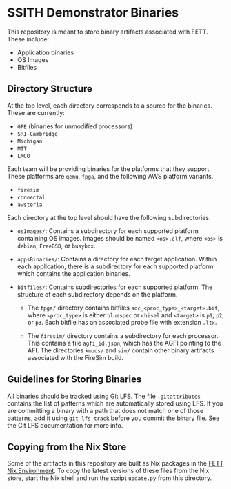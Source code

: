 # SSITH Demonstrator Binaries

This repository is meant to store binary artifacts associated with
FETT. These include:
- Application binaries
- OS Images
- Bitfiles

## Directory Structure

At the top level, each directory corresponds to a source for the
binaries. These are currently:
- `GFE` (binaries for unmodified processors)
- `SRI-Cambridge`
- `Michigan`
- `MIT`
- `LMCO`

Each team will be providing binaries for the platforms that they
support. These platforms are `qemu`, `fpga`, and the following AWS
platform variants.
- `firesim`
- `connectal`
- `awsteria`

Each directory at the top level should have the following subdirectories.

- `osImages/`: Contains a subdirectory for each supported platform
  containing OS images. Images should be named `<os>.elf`, where
  `<os>` is `debian`, `FreeBSD`, or `busybox`.
  
- `appsBinaries/`: Contains a directory for each target
  application. Within each application, there is a subdirectory for
  each supported platform which contains the application binaries.

- `bitfiles/`: Contains subdirectories for each supported
  platform. The structure of each subdirectory depends on the
  platform.

  * The `fpga/` directory contains bitfiles
    `soc_<proc_type>_<target>.bit`, where `<proc_type>` is either
    `bluespec` or `chisel` and `<target>` is `p1`, `p2`, or `p3`. Each
    bitfile has an associated probe file with extension `.ltx`.

  * The `firesim/` directory contains a subdirectory for each
    processor. This contains a file `agfi_id.json`, which has the AGFI
    pointing to the AFI. The directories `kmods/` and `sim/` contain
    other binary artifacts associated with the FireSim build.

## Guidelines for Storing Binaries

All binaries should be tracked using [Git
LFS](https://git-lfs.github.com/). The file `.gitattributes` contains
the list of patterns which are automatically stored using LFS. If you
are committing a binary with a path that does not match one of those
patterns, add it using `git lfs track` before you commit the binary
file. See the Git LFS documentation for more info.

## Copying from the Nix Store

Some of the artifacts in this repository are built as Nix packages in
the [FETT Nix
Environment](https://github.com/DARPA-SSITH-Demonstrators/SSITH-FETT-Environment). To
copy the latest versions of these files from the Nix store, start the
Nix shell and run the script `update.py` from this directory.
